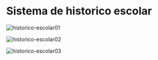 # Sistema de historico escolar

![historico-escolar01](https://github.com/nascimentocode/sistema-de-historico-escolar/assets/68881676/6a8a89b8-ae96-431e-9be4-0d6f038f0269)

![historico-escolar02](https://github.com/nascimentocode/sistema-de-historico-escolar/assets/68881676/8692fc5e-0ea8-4c00-a148-bcc0174073e0)

![historico-escolar03](https://github.com/nascimentocode/sistema-de-historico-escolar/assets/68881676/e1ff24b5-5131-424c-a599-1b9c1c3185b2)
